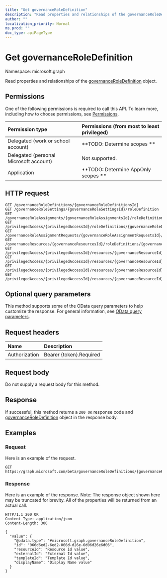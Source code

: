 ```yaml
---
title: "Get governanceRoleDefinition"
description: "Read properties and relationships of the governanceRoleDefinition object."
author: ""
localization_priority: Normal
ms.prod: ""
doc_type: apiPageType
---
```


# Get governanceRoleDefinition

Namespace: microsoft.graph

Read properties and relationships of the [governanceRoleDefinition](../resources/governanceroledefinition.md) object.

## Permissions
One of the following permissions is required to call this API. To learn more, including how to choose permissions, see [Permissions](/concepts/permissions-reference.md).

|Permission type|Permissions (from most to least privileged)|
|:---|:---|
|Delegated (work or school account)|**TODO: Determine scopes **|
|Delegated (personal Microsoft account)|Not supported.|
|Application|**TODO: Determine AppOnly scopes **|

## HTTP request
<!-- {
  "blockType": "ignored"
}
-->
``` http
GET /governanceRoleDefinitions/{governanceRoleDefinitionsId}
GET /governanceRoleSettings/{governanceRoleSettingsId}/roleDefinition
GET /governanceRoleAssignments/{governanceRoleAssignmentsId}/roleDefinition
GET /privilegedAccess/{privilegedAccessId}/roleDefinitions/{governanceRoleDefinitionId}
GET /governanceRoleAssignmentRequests/{governanceRoleAssignmentRequestsId}/roleDefinition
GET /governanceResources/{governanceResourcesId}/roleDefinitions/{governanceRoleDefinitionId}
GET /privilegedAccess/{privilegedAccessId}/resources/{governanceResourceId}/roleDefinitions/{governanceRoleDefinitionId}
GET /privilegedAccess/{privilegedAccessId}/resources/{governanceResourceId}/roleAssignments/{governanceRoleAssignmentId}/roleDefinition
GET /privilegedAccess/{privilegedAccessId}/resources/{governanceResourceId}/roleDefinitions/{governanceRoleDefinitionId}/roleSetting/roleDefinition
GET /privilegedAccess/{privilegedAccessId}/resources/{governanceResourceId}/roleAssignmentRequests/{governanceRoleAssignmentRequestId}/roleDefinition
```

## Optional query parameters
This method supports some of the OData query parameters to help customize the response. For general information, see [OData query parameters](/graph/query-parameters).

## Request headers
|Name|Description|
|:---|:---|
|Authorization|Bearer {token}.Required|

## Request body
Do not supply a request body for this method.

## Response
If successful, this method returns a `200 OK` response code and [governanceRoleDefinition](../resources/governanceroledefinition.md) object in the response body.

## Examples

### Request
Here is an example of the request.
<!-- {
  "blockType": "request",
  "name": "get_governanceroledefinition"
}
-->
``` http
GET https://graph.microsoft.com/beta/governanceRoleDefinitions/{governanceRoleDefinitionsId}
```

### Response
Here is an example of the response. Note: The response object shown here may be truncated for brevity. All of the properties will be returned from an actual call.
<!-- {
  "blockType": "response",
  "truncated": true,
  "@odata.type": "microsoft.graph.governanceRoleDefinition"
}
-->
``` http
HTTP/1.1 200 OK
Content-Type: application/json
Content-Length: 300

{
  "value": {
    "@odata.type": "#microsoft.graph.governanceRoleDefinition",
    "id": "066d6ed2-6ed2-066d-d26e-6d06d26e6d06",
    "resourceId": "Resource Id value",
    "externalId": "External Id value",
    "templateId": "Template Id value",
    "displayName": "Display Name value"
  }
}
```

